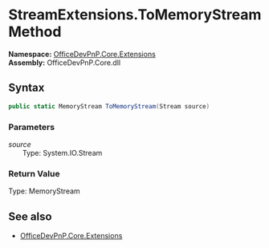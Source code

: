 # StreamExtensions.ToMemoryStream Method  
  

**Namespace:** [OfficeDevPnP.Core.Extensions](OfficeDevPnP.Core.Extensions.md)  
**Assembly:** OfficeDevPnP.Core.dll  
## Syntax
```C#
public static MemoryStream ToMemoryStream(Stream source)
```
### Parameters
*source*  
&emsp;&emsp;Type: System.IO.Stream  

### Return Value
Type: MemoryStream  

## See also
- [OfficeDevPnP.Core.Extensions](OfficeDevPnP.Core.Extensions.md)
